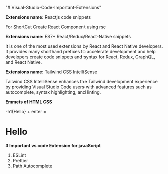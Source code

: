 "# Visual-Studio-Code-Important-Extensions" 

<strong>Extensions name:</strong> Reactjs code snippets

For ShortCut Create React Component using rsc

<strong>Extensions name:</strong> ES7+ React/Redux/React-Native snippets

It is one of the most used extensions by React and React Native developers. It provides many shorthand prefixes to accelerate development and help developers create code snippets and syntax for React, Redux, GraphQL, and React Native.

<strong>Extensions name:</strong> Tailwind CSS IntelliSense

Tailwind CSS IntelliSense enhances the Tailwind development experience by providing Visual Studio Code users with advanced features such as autocomplete, syntax highlighting, and linting.

<strong>Emmets of HTML CSS</strong>

-h1{Hello} + enter
= <h1>Hello</h1>

<strong> 3 Important vs code Extension for javaScript</strong>
1. ESLint
2. Prettier
3. Path Autocomplete

